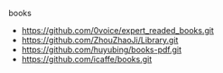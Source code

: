 books

- https://github.com/0voice/expert_readed_books.git
- https://github.com/ZhouZhaoJi/Library.git
- https://github.com/huyubing/books-pdf.git
- https://github.com/icaffe/books.git
